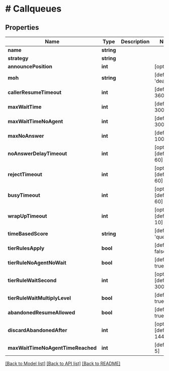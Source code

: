 # # Callqueues

## Properties

Name | Type | Description | Notes
------------ | ------------- | ------------- | -------------
**name** | **string** |  |
**strategy** | **string** |  |
**announcePosition** | **int** |  | [optional]
**moh** | **string** |  | [default to 'deafult']
**callerResumeTimeout** | **int** |  | [default to 3600]
**maxWaitTime** | **int** |  | [default to 300]
**maxWaitTimeNoAgent** | **int** |  | [default to 300]
**maxNoAnswer** | **int** |  | [default to 1000000]
**noAnswerDelayTimeout** | **int** |  | [optional] [default to 60]
**rejectTimeout** | **int** |  | [optional] [default to 60]
**busyTimeout** | **int** |  | [optional] [default to 60]
**wrapUpTimeout** | **int** |  | [optional] [default to 10]
**timeBasedScore** | **string** |  | [default to 'queue']
**tierRulesApply** | **bool** |  | [default to false]
**tierRuleNoAgentNoWait** | **bool** |  | [default to true]
**tierRuleWaitSecond** | **int** |  | [optional] [default to 300]
**tierRuleWaitMultiplyLevel** | **bool** |  | [default to true]
**abandonedResumeAllowed** | **bool** |  | [default to true]
**discardAbandonedAfter** | **int** |  | [optional] [default to 14400]
**maxWaitTimeNoAgentTimeReached** | **int** |  | [default to 5]

[[Back to Model list]](../../README.md#models) [[Back to API list]](../../README.md#endpoints) [[Back to README]](../../README.md)
